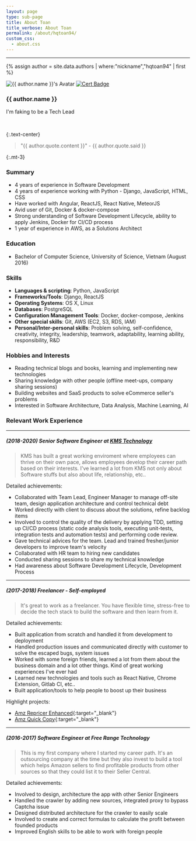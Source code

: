 ```yaml
---
layout: page
type: sub-page
title: About Toan
title_verbose: About Toan
permalink: /about/hqtoan94/
custom_css:
  - about.css
---
```


---

{% assign author = site.data.authors | where:"nickname","hqtoan94" | first %}

<div class="d-flex justify-content-center flex-column align-items-center my-3">
    <div class="col-6 col-md-3 position-relative">
        <img src="{{ author.avatar }}" class="avatar" alt="{{ author.name }}'s Avatar">
        <a href="{{ author.badge.link }}" target="_blank"><img class="cert-badge position-absolute" src="{{ author.badge.image }}" alt="Cert Badge"></a>
    </div>
    <h3 class="mt-1">{{ author.name }}</h3>
    <p class="text-center">I'm faking to be a Tech Lead</p>
    <div class="connect mx-3 d-flex flex-row align-items-center">
        <a href="https://www.linkedin.com/in/hqtoan94/" target="_blank"><i class="icon fab fa-linkedin mr-1"></i></a>
        &nbsp;&nbsp;
        <a href="https://www.facebook.com/hqtoan94" target="_blank"><i class="icon fab fa-facebook mr-1"></i></a>
        &nbsp;&nbsp;
        <a href="https://github.com/hqtoan94" target="_blank"><i class="icon fab fa-github"></i></a>
    </div>
</div>

{:.text-center}
> "{{ author.quote.content }}" - {{ author.quote.said }}

{:.mt-3}
### Summary

- 4 years of experience in Software Development
- 4 years of experience working with Python - Django, JavaScript, HTML, CSS
- Have worked with Angular, ReactJS, React Native, MeteorJS
- Avid user of Git, Docker & docker-compose
- Strong understanding of Software Development Lifecycle, ability to apply Jenkins, Docker for CI/CD process
- 1 year of experience in AWS, as a Solutions Architect

### Education

- Bachelor of Computer Science, University of Science, Vietnam (August 2016)

### Skills

- **Languages & scripting**: Python, JavaScript
- **Frameworks/Tools**: Django, ReactJS
- **Operating Systems**: OS X, Linux
- **Databases**: PostgreSQL
- **Configuration Management Tools**: Docker, docker-compose, Jenkins
- **Other special skills**: Git, AWS (EC2, S3, RDS, IAM)
- **Personal/Inter-personal skills**: Problem solving, self-confidence, creativity, integrity, leadership, teamwork, adaptability, learning ability, responsibility, R&D

### Hobbies and Interests

- Reading technical blogs and books, learning and implementing new technologies
- Sharing knowledge with other people (offline meet-ups, company sharing sessions)
- Building websites and SaaS products to solve eCommerce seller's problems
- Interested in Software Architecture, Data Analysis, Machine Learning, AI

### Relevant Work Experience

<hr class="mb-3 w-50 mx-auto border">

##### (2018-2020) Senior Software Engineer at [KMS Technology](https://www.kms-technology.com/)

> KMS has built a great working enviroment where employees can thrive on their own pace, allows employees develop their career path based on their interests. I've learned a lot from KMS not only about Software stuffs but also about life, relationship, etc..

Detailed achievements:

  * Collaborated with Team Lead, Engineer Manager to manage off-site team, design application architecture and control technical debt
  * Worked directly with client to discuss about the solutions, refine backlog items
  * Involved to control the quality of the delivery by applying TDD, setting up CI/CD process (static code analysis tools, executing unit-tests, integration tests and automation tests) and performing code review.
  * Gave technical advices for the team. Lead and trained fresher/junior developers to improve team's velocity
  * Collaborated with HR team to hiring new candidates
  * Conducted sharing sessions to share my technical knowledge
  * Had awareness about Software Development Lifecycle, Development Process

<hr class="mb-3 w-50 mx-auto border">

##### (2017-2018) Freelancer - Self-employed

> It's great to work as a freelancer. You have flexible time, stress-free to decide the tech stack to build the software and then learn from it.

Detailed achievements:

  * Built application from scratch and handled it from development to deployment
  * Handled production issues and communicated directly with customer to solve the escaped bugs, system issues
  * Worked with some foreign friends, learned a lot from them about the business domain and a lot other things. Kind of great working experiences I've ever had
  * Learned new technologies and tools such as React Native, Chrome Extension, Gitlab CI, etc..
  * Built application/tools to help people to boost up their business

Highlight projects:

  * [Amz Repricer Enhanced](https://www.amzrepricerenhanced.com/){:target="_blank"}
  * [Amz Quick Copy](http://amzquickcopy.com/){:target="_blank"}

<hr class="mb-3 w-50 mx-auto border">

##### (2016-2017) Software Engineer at Free Range Technology

> This is my first company where I started my career path. It's an outsourcing company at the time but they also invest to build a tool which helps Amazon sellers to find profitable products from other sources so that they could list it to their Seller Central.

Detailed achievements:

  * Involved to design, architecture the app with other Senior Engineers
  * Handled the crawler by adding new sources, integrated proxy to bypass Captcha issue
  * Designed distributed architecture for the crawler to easily scale
  * Involved to create and correct formulas to calculate the profit between founded products
  * Improved English skills to be able to work with foreign people
